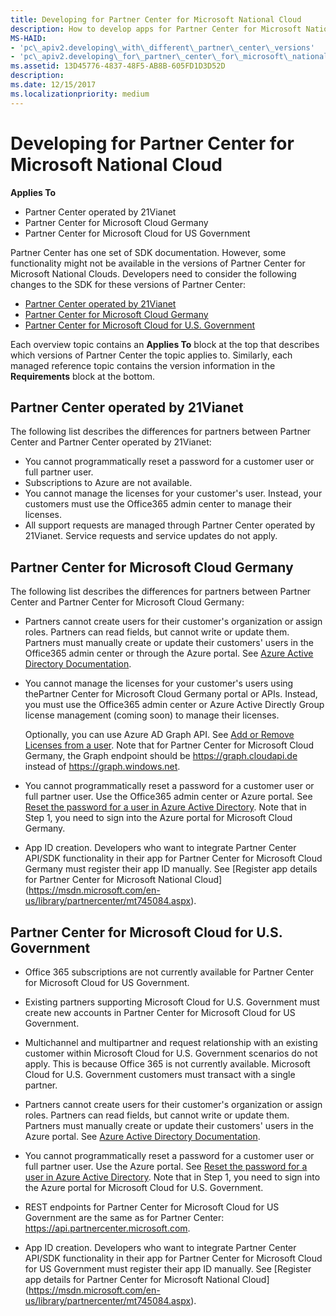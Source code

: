```yaml
---
title: Developing for Partner Center for Microsoft National Cloud
description: How to develop apps for Partner Center for Microsoft National Cloud
MS-HAID:
- 'pc\_apiv2.developing\_with\_different\_partner\_center\_versions'
- 'pc\_apiv2.developing\_for\_partner\_center\_for\_microsoft\_national\_cloud'
ms.assetid: 13D45776-4837-48F5-AB8B-605FD1D3D52D
description: 
ms.date: 12/15/2017
ms.localizationpriority: medium
---
```


# Developing for Partner Center for Microsoft National Cloud


**Applies To**

-   Partner Center operated by 21Vianet
-   Partner Center for Microsoft Cloud Germany
-   Partner Center for Microsoft Cloud for US Government

Partner Center has one set of SDK documentation. However, some functionality might not be available in the versions of Partner Center for Microsoft National Clouds. Developers need to consider the following changes to the SDK for these versions of Partner Center:

- [Partner Center operated by 21Vianet](#partner-center-operated-by-21vianet)
- [Partner Center for Microsoft Cloud Germany](#partner-center-for-microsoft-cloud-germany)
- [Partner Center for Microsoft Cloud for U.S. Government](#partner-center-for-microsoft-cloud-for-us-government)

Each overview topic contains an **Applies To** block at the top that describes which versions of Partner Center the topic applies to. Similarly, each managed reference topic contains the version information in the **Requirements** block at the bottom.


## <span id="partner-center-operated-by-21vianet"></span><span id="PARTNER-CENTER-OPERATED-BY-21VIANET"></span>Partner Center operated by 21Vianet

The following list describes the differences for partners between Partner Center and Partner Center operated by 21Vianet:

-   You cannot programmatically reset a password for a customer user or full partner user.
-   Subscriptions to Azure are not available.
-   You cannot manage the licenses for your customer's user. Instead, your customers must use the Office365 admin center to manage their licenses.
-   All support requests are managed through Partner Center operated by 21Vianet. Service requests and service updates do not apply.


## <span id="partner-center-for-microsoft-cloud-germany"></span><span id="PARTNER-CENTER-FOR-MICROSOFT-CLOUD-GERMANY"></span>Partner Center for Microsoft Cloud Germany

The following list describes the differences for partners between Partner Center and Partner Center for Microsoft Cloud Germany:

-   Partners cannot create users for their customer's organization or assign roles. Partners can read fields, but cannot write or update them. Partners must manually create or update their customers' users in the Office365 admin center or through the Azure portal. See [Azure Active Directory Documentation](https://docs.microsoft.com/en-us/azure/active-directory/).
-   You cannot manage the licenses for your customer's users using thePartner Center for Microsoft Cloud Germany portal or APIs. Instead, you must use the Office365 admin center or Azure Active Directly Group license management (coming soon) to manage their licenses.

    Optionally, you can use Azure AD Graph API. See [Add or Remove Licenses from a user](https://msdn.microsoft.com/en-us/library/azure/ad/graph/api/functions-and-actions#assignLicense ). Note that for Partner Center for Microsoft Cloud Germany, the Graph endpoint should be https://graph.cloudapi.de instead of https://graph.windows.net.

-   You cannot programmatically reset a password for a customer user or full partner user. Use the Office365 admin center or Azure portal. See [Reset the password for a user in Azure Active Directory](https://azure.microsoft.com/en-us/documentation/articles/active-directory-users-reset-password-azure-portal/). Note that in Step 1, you need to sign into the Azure portal for Microsoft Cloud Germany.
-   App ID creation. Developers who want to integrate Partner Center API/SDK functionality in their app for Partner Center for Microsoft Cloud Germany must register their app ID manually. See [Register app details for Partner Center for Microsoft National Cloud] (https://msdn.microsoft.com/en-us/library/partnercenter/mt745084.aspx).   


## <span id="partner-center-for-microsoft-cloud-for-us-government"></span><span id="PARTNER-CENTER-FOR-MICROSOFT-CLOUD-FOR-US-GOVERNMENT"></span>Partner Center for Microsoft Cloud for U.S. Government

-   Office 365 subscriptions are not currently available for Partner Center for Microsoft Cloud for US Government.

-   Existing partners supporting Microsoft Cloud for U.S. Government must create new accounts in Partner Center for Microsoft Cloud for US Government.

-   Multichannel and multipartner and request relationship with an existing customer within Microsoft Cloud for U.S. Government scenarios do not apply. This is because Office 365 is not currently available. Microsoft Cloud for U.S. Government customers must transact with a single partner.

-   Partners cannot create users for their customer's organization or assign roles. Partners can read fields, but cannot write or update them. Partners must manually create or update their customers' users in the Azure portal. See [Azure Active Directory Documentation](https://docs.microsoft.com/en-us/azure/active-directory/).

-   You cannot programmatically reset a password for a customer user or full partner user. Use the Azure portal. See [Reset the password for a user in Azure Active Directory](https://docs.microsoft.com/en-us/azure/active-directory/active-directory-users-reset-password-azure-portal). Note that in Step 1, you need to sign into the Azure portal for Microsoft Cloud for U.S. Government.

-   REST endpoints for Partner Center for Microsoft Cloud for US Government are the same as for Partner Center: https://api.partnercenter.microsoft.com.

-   App ID creation. Developers who want to integrate Partner Center API/SDK functionality in their app for Partner Center for Microsoft Cloud for US Government must register their app ID manually. See [Register app details for Partner Center for Microsoft National Cloud] (https://msdn.microsoft.com/en-us/library/partnercenter/mt745084.aspx).
